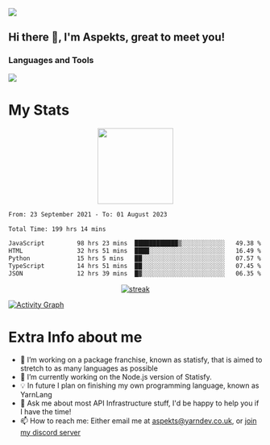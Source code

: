 ![](https://komarev.com/ghpvc/?username=aspekts&color=red)
## Hi there 👋, I'm Aspekts, great to meet you!
### Languages and Tools
<p align="left"> <a href="https://github.com/aspekts"><img src="https://skillicons.dev/icons?i=aws,azure,bash,bootstrap,cpp,cloudflare,css,discord,bots,express,fastapi,gcp,git,heroku,github,v,vim,regex,html,js,jquery,nodejs,linux,md,mysql,redis,mongodb,netlify,nextjs,py,react,sqlite,swift,ts,vscode"> </a> </p>

# My Stats
<p align="center">
<img height="150px" src="https://github-readme-stats.vercel.app/api?username=aspekts&hide_border=true&show_icons=true&count_private=true&theme=gruvbox&bg_color=151515" />
</p>

<!--START_SECTION:waka-->

```txt
From: 23 September 2021 - To: 01 August 2023

Total Time: 199 hrs 14 mins

JavaScript         98 hrs 23 mins  ████████████▒░░░░░░░░░░░░   49.38 %
HTML               32 hrs 51 mins  ████░░░░░░░░░░░░░░░░░░░░░   16.49 %
Python             15 hrs 5 mins   ██░░░░░░░░░░░░░░░░░░░░░░░   07.57 %
TypeScript         14 hrs 51 mins  ██░░░░░░░░░░░░░░░░░░░░░░░   07.45 %
JSON               12 hrs 39 mins  █▓░░░░░░░░░░░░░░░░░░░░░░░   06.35 %
```

<!--END_SECTION:waka-->
<p align="center">
  <a href="https://github.com/aspekts">      
<img title="stats" alt="streak" src="https://github-readme-streak-stats.herokuapp.com/?user=aspekts&theme=dark&hide_border=true&stroke=f53b3b"/>
</a>
</p>
<a href="https://github.com/aspekts"><img alt="Activity Graph" src="https://activity-graph.herokuapp.com/graph?username=aspekts&bg_color=0D1117&color=eca15b&line=eca15b&point=FFFFFF&hide_border=true" /></a>

# Extra Info about me
- 🌱 I’m working on a package franchise, known as statisfy, that is aimed to stretch to as many languages as possible
- 🔭 I’m currently working on the Node.js version of Statisfy.
- 💡 In future I plan on finishing my own programming language, known as YarnLang
- 💬 Ask me about most API Infrastructure stuff, I'd be happy to help you if I have the time!
- 📫 How to reach me: Either email me at aspekts@yarndev.co.uk, or [join my discord server](https://discord.gg/GxGTHBC)


